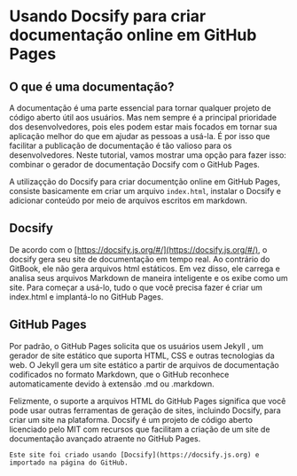 # Usando Docsify para criar documentação online em GitHub Pages <!-- {docsify-ignore-all} -->

## O que é uma documentação?

A documentação é uma parte essencial para tornar qualquer projeto de código aberto útil aos usuários. Mas nem sempre é a principal prioridade dos desenvolvedores, pois eles podem estar mais focados em tornar sua aplicação melhor do que em ajudar as pessoas a usá-la. É por isso que facilitar a publicação de documentação é tão valioso para os desenvolvedores. Neste tutorial, vamos mostrar uma opção para fazer isso: combinar o gerador de documentação Docsify com o GitHub Pages.

A utilizaçção do Docsify para criar documentção online em GitHub Pages, consiste basicamente em criar um arquivo ``index.html``, instalar o Docsify e adicionar conteúdo por meio de arquivos escritos em markdown.

## Docsify 
De acordo com o [https://docsify.js.org/#/](https://docsify.js.org/#/), o docsify gera seu site de documentação em tempo real. Ao contrário do GitBook, ele não gera arquivos html estáticos. Em vez disso, ele carrega e analisa seus arquivos Markdown de maneira inteligente e os exibe como um site. Para começar a usá-lo, tudo o que você precisa fazer é criar um index.html e implantá-lo no GitHub Pages.


## GitHub Pages
Por padrão, o GitHub Pages solicita que os usuários usem Jekyll , um gerador de site estático que suporta HTML, CSS e outras tecnologias da web. O Jekyll gera um site estático a partir de arquivos de documentação codificados no formato Markdown, que o GitHub reconhece automaticamente devido à extensão .md ou .markdown.

Felizmente, o suporte a arquivos HTML do GitHub Pages significa que você pode usar outras ferramentas de geração de sites, incluindo Docsify, para criar um site na plataforma. Docsify é um projeto de código aberto licenciado pelo MIT com recursos  que facilitam a criação de um site de documentação avançado atraente no GitHub Pages.

    Este site foi criado usando [Docsify](https://docsify.js.org) e importado na página do GitHub.


